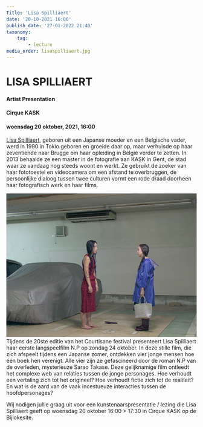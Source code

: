 ```yaml
---
Title: 'Lisa Spilliaert'
date: '20-10-2021 16:00'
publish_date: '27-01-2022 21:40'
taxonomy:
    tag:
        - lecture
media_order: lisaspilliaert.jpg
---
```


# LISA SPILLIAERT
#### Artist Presentation
#### Cirque KASK
#### woensdag 20 oktober, 2021, 16:00

[Lisa Spilliaert](https://www.lisaspilliaert.com), geboren uit een Japanse moeder en een Belgische vader, werd in 1990 in Tokio geboren en groeide daar op, maar verhuisde op haar zeventiende naar Brugge om haar opleiding in België verder te zetten. In 2013 behaalde ze een master in de fotografie aan KASK in Gent, de stad waar ze vandaag nog steeds woont en werkt. Ze gebruikt de zoeker van haar fototoestel en videocamera om een afstand te overbruggen, de persoonlijke dialoog tussen twee culturen vormt een rode draad doorheen haar fotografisch werk en haar films.

![](lisaspilliaert.jpg)    
Tijdens de 20ste editie van het Courtisane festival presenteert Lisa Spilliaert haar eerste langspeelfilm N.P op zondag 24 oktober. In deze stille film, die zich afspeelt tijdens een Japanse zomer, ontdekken vier jonge mensen hoe één boek hen verenigt. Alle vier zijn ze gefascineerd door de roman N.P van de overleden, mysterieuze Sarao Takase. Deze gelijknamige film ontleedt het complexe web van relaties tussen de jonge personages. Hoe verhoudt een vertaling zich tot het origineel? Hoe verhoudt fictie zich tot de realiteit? En wat is de aard van de vaak incestueuze interacties tussen de hoofdpersonages?

Wij nodigen jullie graag uit voor een kunstenaarspresentatie / lezing die Lisa Spilliaert geeft op woensdag 20 oktober 16:00 > 17:30 in Cirque KASK op de Bijlokesite.
